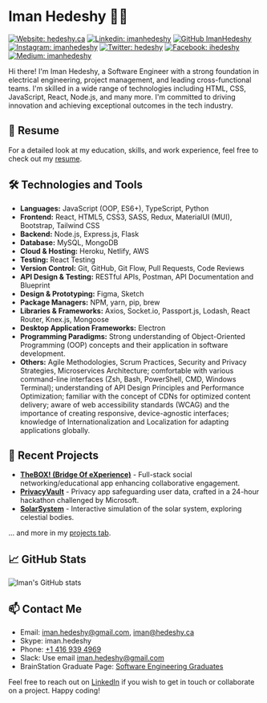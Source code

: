# Iman Hedeshy :man_technologist:

[![Website: hedeshy.ca](https://img.shields.io/badge/Website-hedeshy.ca-brightgreen?style=flat-square)](https://hedeshy.ca)
[![Linkedin: imanhedeshy](https://img.shields.io/badge/-ImanHedeshy-blue?style=flat-square&logo=Linkedin&logoColor=white&link=https://www.linkedin.com/in/imanhedeshy/)](https://www.linkedin.com/in/imanhedeshy/)
[![GitHub ImanHedeshy](https://img.shields.io/github/followers/imanhedeshy?label=follow&style=social)](https://github.com/imanhedeshy)
[![Instagram: imanhedeshy](https://img.shields.io/badge/-imanhedeshy-%23E4405F?style=flat-square&logo=Instagram&logoColor=white&link=https://www.instagram.com/imanhedeshy/)](https://www.instagram.com/imanhedeshy/)
[![Twitter: hedeshy](https://img.shields.io/badge/-hedeshy-%231DA1F2?style=flat-square&logo=Twitter&logoColor=white&link=https://twitter.com/hedeshy)](https://twitter.com/hedeshy)
[![Facebook: ihedeshy](https://img.shields.io/badge/-ihedeshy-%231877F2?style=flat-square&logo=Facebook&logoColor=white&link=https://www.facebook.com/ihedeshy)](https://www.facebook.com/ihedeshy)
[![Medium: imanhedeshy](https://img.shields.io/badge/-imanhedeshy-black?style=flat-square&logo=Medium&logoColor=white&link=https://medium.com/@imanhedeshy)](https://medium.com/@imanhedeshy)

Hi there! I'm Iman Hedeshy, a Software Engineer with a strong foundation in electrical engineering, project management, and leading cross-functional teams. I'm skilled in a wide range of technologies including HTML, CSS, JavaScript, React, Node.js, and many more. I'm committed to driving innovation and achieving exceptional outcomes in the tech industry.

## :page_facing_up: Resume

For a detailed look at my education, skills, and work experience, feel free to check out my [resume](iman-hedeshy-resume.pdf).

## :hammer_and_wrench: Technologies and Tools
* **Languages:** JavaScript (OOP, ES6+), TypeScript, Python
* **Frontend:** React, HTML5, CSS3, SASS, Redux, MaterialUI (MUI), Bootstrap, Tailwind CSS
* **Backend:** Node.js, Express.js, Flask
* **Database:** MySQL, MongoDB
* **Cloud & Hosting:** Heroku, Netlify, AWS 
* **Testing:** React Testing
* **Version Control:** Git, GitHub, Git Flow, Pull Requests, Code Reviews
* **API Design & Testing:** RESTful APIs, Postman, API Documentation and Blueprint
* **Design & Prototyping:** Figma, Sketch
* **Package Managers:** NPM, yarn, pip, brew
* **Libraries & Frameworks:** Axios, Socket.io, Passport.js, Lodash, React Router, Knex.js, Mongoose
* **Desktop Application Frameworks:** Electron
* **Programming Paradigms:** Strong understanding of Object-Oriented Programming (OOP) concepts and their application in software development.
* **Others:** Agile Methodologies, Scrum Practices, Security and Privacy Strategies, Microservices Architecture; comfortable with various command-line interfaces (Zsh, Bash, PowerShell, CMD, Windows Terminal); understanding of API Design Principles and Performance Optimization; familiar with the concept of CDNs for optimized content delivery; aware of web accessibility standards (WCAG) and the importance of creating responsive, device-agnostic interfaces; knowledge of Internationalization and Localization for adapting applications globally.

## :seedling: Recent Projects

* [**TheBOX! (Bridge Of eXperience)**](https://github.com/imanhedeshy/the-box-client.git) - Full-stack social networking/educational app enhancing collaborative engagement.
* [**PrivacyVault**](https://github.com/imanhedeshy/triton-secutiry-solution.git) - Privacy app safeguarding user data, crafted in a 24-hour hackathon challenged by Microsoft.
* [**SolarSystem**](https://github.com/imanhedeshy/solar-system.git) - Interactive simulation of the solar system, exploring celestial bodies.

... and more in my [projects tab](https://github.com/imanhedeshy?tab=repositories).

## :chart_with_upwards_trend: GitHub Stats

![Iman's GitHub stats](https://github-readme-stats.vercel.app/api?username=imanhedeshy&show_icons=true&hide_title=true&count_private=true&rand=13)

## :mailbox: Contact Me
* Email: [iman.hedeshy@gmail.com](mailto:iman.hedeshy@gmail.com), [iman@hedeshy.ca](mailto:iman@hedeshy.ca)
* Skype: iman.hedeshy
* Phone: [+1 416 939 4969](tel:+14169394969)
* Slack: Use email [iman.hedeshy@gmail.com](mailto:iman.hedeshy@gmail.com)
* BrainStation Graduate Page: [Software Engineering Graduates](https://brainstation.io/hiring-brainstation-graduates)

Feel free to reach out on [LinkedIn](https://www.linkedin.com/in/imanhedeshy/) if you wish to get in touch or collaborate on a project. Happy coding!
